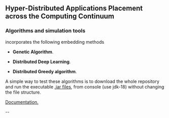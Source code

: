 ## Hyper-Distributed Applications Placement across the Computing Continuum

### Algorithms and simulation tools

incorporates the following embedding methods

* **Genetic Algorithm**.

* **Distributed Deep Learning**. 

* **Distributed Greedy algorithm**.

A simple way to test these algorithms is to download the whole repository and run the executable [.jar files](algorithms_v2/jar), 
from console (use jdk-18) without changing the file structure.

[Documentation.](https://rodispantelis.github.io/HDA-Placement/)

<div class="footer border-top border-gray-light mt-5 pt-3 text-right text-gray">
        --
      </div>

